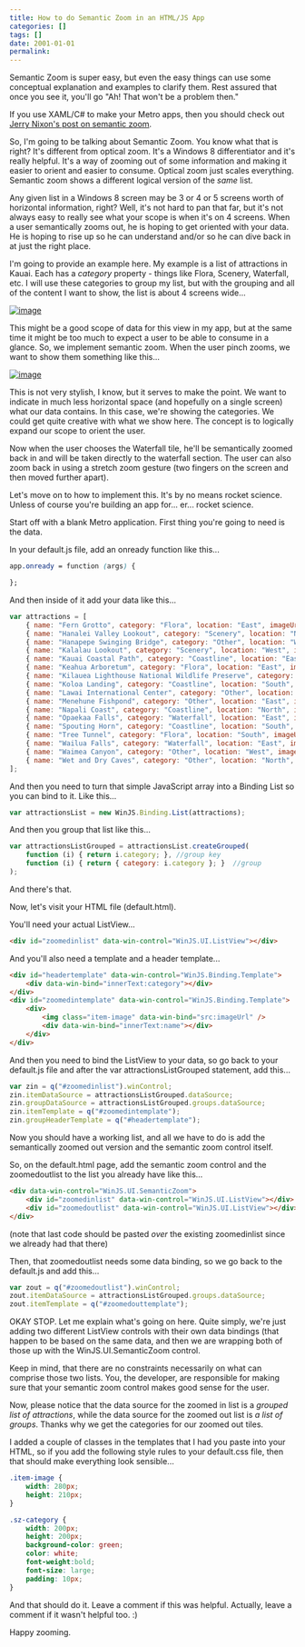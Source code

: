```yaml
---
title: How to do Semantic Zoom in an HTML/JS App
categories: []
tags: []
date: 2001-01-01
permalink: 
---
```


Semantic Zoom is super easy, but even the easy things can use some conceptual explanation and examples to clarify them. Rest assured that once you see it, you'll go "Ah! That won't be a problem then."

If you use XAML/C# to make your Metro apps, then you should check out [Jerry Nixon's post on semantic zoom](http://blog.jerrynixon.com/2012/03/windows-8-semantic-zoom-versus-optical.html#more).

So, I'm going to be talking about Semantic Zoom. You know what that is right? It's different from optical zoom. It's a Windows 8 differentiator and it's really helpful. It's a way of zooming out of some information and making it easier to orient and easier to consume. Optical zoom just scales everything. Semantic zoom shows a different logical version of the _same_ list.

Any given list in a Windows 8 screen may be 3 or 4 or 5 screens worth of horizontal information, right? Well, it's not hard to pan that far, but it's not always easy to really see what your scope is when it's on 4 screens. When a user semantically zooms out, he is hoping to get oriented with your data. He is hoping to rise up so he can understand and/or so he can dive back in at just the right place.

I'm going to provide an example here. My example is a list of attractions in Kauai. Each has a _category_ property - things like Flora, Scenery, Waterfall, etc. I will use these categories to group my list, but with the grouping and all of the content I want to show, the list is about 4 screens wide...

[![](http://codefoster.blob.core.windows.net/site/image/48f97207597b432fb6cae8c35aea0c53/semanticzoom_01_1.png "image")](http://{fix}/image.axd?picture=Windows-Live-Writer/How-to-do-Semantic-Zoom-in-an-HTMLJS-App/203F9B40/image.png)

This might be a good scope of data for this view in my app, but at the same time it might be too much to expect a user to be able to consume in a glance. So, we implement semantic zoom. When the user pinch zooms, we want to show them something like this...

[![](http://codefoster.blob.core.windows.net/site/image/2f6b5a15a9834eb9afbc443b18de98ec/semanticzoom_02_1.png "image")](http://{fix}/image.axd?picture=Windows-Live-Writer/How-to-do-Semantic-Zoom-in-an-HTMLJS-App/6194E09D/image.png)

This is not very stylish, I know, but it serves to make the point. We want to indicate in much less horizontal space (and hopefully on a single screen) what our data contains. In this case, we're showing the categories. We could get quite creative with what we show here. The concept is to logically expand our scope to orient the user.

Now when the user chooses the Waterfall tile, he'll be semantically zoomed back in and will be taken directly to the waterfall section. The user can also zoom back in using a stretch zoom gesture (two fingers on the screen and then moved further apart).

Let's move on to how to implement this. It's by no means rocket science. Unless of course you're building an app for... er... rocket science.

Start off with a blank Metro application. First thing you're going to need is the data.

In your default.js file, add an onready function like this...

``` css
app.onready = function (args) {

};
```

And then inside of it add your data like this...

``` js
var attractions = [
    { name: "Fern Grotto", category: "Flora", location: "East", imageUrl: "http://www.kauai.com/photos/kauai/point/98/super/fern_grotto-kauai-attraction.JPG", description: "Only accessible by boat or Kayak, the fern Grotto is located about two miles up Kauai's Wailua River, the only navigable river in the State of Hawaii." },
    { name: "Hanalei Valley Lookout", category: "Scenery", location: "North", imageUrl: "http://www.kauai.com/photos/kauai/point/51/super/hanalei-valley-lookout-kauai-attractions-3.jpg", description: "The Hanalei Valley is an enchanted site charmed with the likes of countless waterfalls, rainbows, fields of taro and hidden treasures waiting to be explored." },
    { name: "Hanapepe Swinging Bridge", category: "Other", location: "West", imageUrl: "http://www.kauai.com/photos/kauai/point/93/super/843726541306971801.jpg", description: "Located in old town Hananpepe a Historical sight made up of an eclectic group of galleries and shops. Home to Friday night Art walk." },
    { name: "Kalalau Lookout", category: "Scenery", location: "West", imageUrl: "http://www.kauai.com/photos/kauai/point/94/super/3075381091306977440.jpg", description: "The Kalalau lookout stands at 4,00 feet above sea level and gives you a peek at a valley that as late as the 1920's still was the home to residents who farmed crops there. The only way into the valley is by foot along the Kalalau Trail or by boat." },
    { name: "Kauai Coastal Path", category: "Coastline", location: "East", imageUrl: "http://www.kauai.com/photos/kauai/point/100/super/kauai-coastal-path-kauai-attractions.JPG", description: "Kauai Coastal Path is a scenic and and safe place to walk, run or bike while taking in the beautiful scenery of Kauai's East Side." },
    { name: "Keahua Arboretum", category: "Flora", location: "East", imageUrl: "http://www.kauai.com/photos/kauai/point/95/super/keahua-arboretum-kauai-attractions-5.JPG", description: "The Keahua Arboretum is planted with native and introduced plants by the University of Hawaii and is used as an outdoor classroom to students and visitors. Cool off in the cold mountain spring water and enjoy lunch at one of the picnic sites." },
    { name: "Kilauea Lighthouse National Wildlife Preserve", category: "Coastline", location: "North", imageUrl: "http://www.kauai.com/photos/kauai/point/49/super/kilauea_lighthouse_national_wildlife_preserve-kauai-attraction.JPG", description: "Kilauea Point National Wildlife Refuge started in 1985 by the U.S. Fish and Wildlife Service is marked by its towering lighthouse. The ocean cliffs and tall grassy slopes of a dormant volcano provide a protective breeding ground for many Hawaiian seabirds" },
    { name: "Koloa Landing", category: "Coastline", location: "South", imageUrl: "http://www.kauai.com/photos/kauai/point/99/super/koloa-landing-kauai-attractions-2.jpg", description: "Once one of the largest deep water whaling ports in Hawaii, Koloa Landing is now a popular location for shore dives." },
    { name: "Lawai International Center", category: "Other", location: "South", imageUrl: "http://www.kauai.com/photos/kauai/point/110/super/lawai-international-center-kauai-attractions.JPG", description: "Lawai International Center and the 88 Shrines are located on the ancient site of Heiau where Hawaiians once came for healing." },
    { name: "Menehune Fishpond", category: "Other", location: "East", imageUrl: "http://www.kauai.com/photos/kauai/point/48/super/menehune-fishpond-kauai-attractions.JPG", description: "Menehune Fish Pond is located just above the Nawiliwili Harbor. The Menuhune Fish Pond, Alekoko got it's name from the legend that a small race of people known as menehune built these ponds 1,000 years ago overnight." },
    { name: "Napali Coast", category: "Coastline", location: "North", imageUrl: "http://www.kauai.com/photos/kauai/point/82/super/napali-coast-kauai-attractions.jpg", description: "The Napali is a fifteen mile stretch of coastline starting on the north shore at Kee beach and ending on the west side at Polihale beach. This rugged coast will leave you breathless as you gaze upon the he razor sharp cliffs that rise sharply from sea to " },
    { name: "Opaekaa Falls", category: "Waterfall", location: "East", imageUrl: "http://www.kauai.com/photos/kauai/point/88/super/opaekaa_falls-kauai-attraction.JPG", description: "Opaekaa Falls can be seen from the scenic lookout along Kuamoo Road in the Wailua Homesteads. " },
    { name: "Spouting Horn", category: "Coastline", location: "South", imageUrl: "http://www.kauai.com/photos/kauai/point/86/super/spouting-horn-kauai-attractions-1.JPG", description: "Spouting Horn Beach Park is a delightful lookout where you can watch a blowhole spout a plume of sea water into the air." },
    { name: "Tree Tunnel", category: "Flora", location: "South", imageUrl: "http://www.kauai.com/photos/kauai/point/91/super/tree-tunnel-kauai-attractions.JPG", description: "The beautiful canopy of eucalyptus trees line Maliuhi Road, the gateway to Kauai's sunny side and the towns of Koloa, and Poipu." },
    { name: "Wailua Falls", category: "Waterfall", location: "East", imageUrl: "http://www.kauai.com/photos/kauai/point/50/super/wailua_falls-kauai-attraction.JPG", description: "This 140 foot waterfall appears on many postcards, print and media collections and was used as the opening scene for the 1970's Television series Fantasy Island." },
    { name: "Waimea Canyon", category: "Other", location: "West", imageUrl: "http://www.kauai.com/photos/kauai/point/83/super/waimea-canyon-kauai-attractions-2.JPG", description: "Waimea Canyon State Park is the largest canyon in the Pacific and will undoubtedly capture your gaze, with its 10 mile long stretch at a mile wide and measuring more than 3,500 feet deep." },
    { name: "Wet and Dry Caves", category: "Other", location: "North", imageUrl: "http://www.kauai.com/photos/kauai/point/111/super/wet-and-dry-caves-kauai-attractions.jpg", description: "Waikanaloa &amp; Waikapalae Wet Caves are located off the the main road in the Haena State Park and are easy to get to. The Waikanaloa Cave is not for swimming. The Waikapale cave is located a a little further up the road and involves a quick hike to the swim" },
];
```

And then you need to turn that simple JavaScript array into a Binding List so you can bind to it. Like this...

``` js
var attractionsList = new WinJS.Binding.List(attractions);
```

And then you group that list like this...

``` js
var attractionsListGrouped = attractionsList.createGrouped(
    function (i) { return i.category; }, //group key
    function (i) { return { category: i.category }; }  //group
);
```

And there's that.

Now, let's visit your HTML file (default.html).

You'll need your actual ListView...

``` html
<div id="zoomedinlist" data-win-control="WinJS.UI.ListView"></div>
```

And you'll also need a template and a header template...

``` html
<div id="headertemplate" data-win-control="WinJS.Binding.Template">
    <div data-win-bind="innerText:category"></div>
</div>
<div id="zoomedintemplate" data-win-control="WinJS.Binding.Template">
    <div>
        <img class="item-image" data-win-bind="src:imageUrl" />
        <div data-win-bind="innerText:name"></div>
    </div>
</div>
```

And then you need to bind the ListView to your data, so go back to your default.js file and after the var attractionsListGrouped statement, add this...

``` js
var zin = q("#zoomedinlist").winControl;
zin.itemDataSource = attractionsListGrouped.dataSource;
zin.groupDataSource = attractionsListGrouped.groups.dataSource;
zin.itemTemplate = q("#zoomedintemplate");
zin.groupHeaderTemplate = q("#headertemplate");
```

Now you should have a working list, and all we have to do is add the semantically zoomed out version and the semantic zoom control itself.

So, on the default.html page, add the semantic zoom control and the zoomedoutlist to the list you already have like this...

``` html
<div data-win-control="WinJS.UI.SemanticZoom">
    <div id="zoomedinlist" data-win-control="WinJS.UI.ListView"></div>
    <div id="zoomedoutlist" data-win-control="WinJS.UI.ListView"></div>
</div>
```

(note that last code should be pasted _over_ the existing zoomedinlist since we already had that there)

Then, that zoomedoutlist needs some data binding, so we go back to the default.js and add this...

``` js
var zout = q("#zoomedoutlist").winControl;
zout.itemDataSource = attractionsListGrouped.groups.dataSource;
zout.itemTemplate = q("#zoomedouttemplate");
```

OKAY STOP. Let me explain what's going on here. Quite simply, we're just adding two different ListView controls with their own data bindings (that happen to be based on the same data, and then we are wrapping both of those up with the WinJS.UI.SemanticZoom control.

Keep in mind, that there are no constraints necessarily on what can comprise those two lists. You, the developer, are responsible for making sure that your semantic zoom control makes good sense for the user.

Now, please notice that the data source for the zoomed in list is a _grouped list of attractions_, while the data source for the zoomed out list is _a list of groups_. Thanks why we get the categories for our zoomed out tiles.

I added a couple of classes in the templates that I had you paste into your HTML, so if you add the following style rules to your default.css file, then that should make everything look sensible...

``` css
.item-image {
    width: 280px;
    height: 210px;
}

.sz-category {
    width: 200px;
    height: 200px;
    background-color: green;
    color: white;
    font-weight:bold;
    font-size: large;
    padding: 10px;
}
```

And that should do it. Leave a comment if this was helpful. Actually, leave a comment if it wasn't helpful too. :)

Happy zooming.